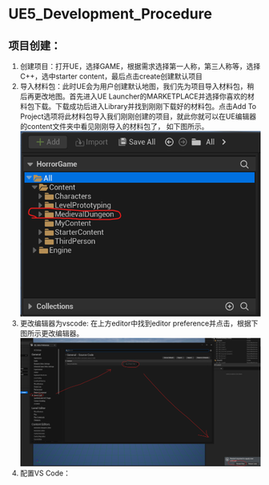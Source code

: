 # UE5_Development_Procedure
## 项目创建：
1. 创建项目：打开UE，选择GAME，根据需求选择第一人称，第三人称等，选择C++，选中starter content，最后点击create创建默认项目
2. 导入材料包：此时UE会为用户创建默认地图，我们先为项目导入材料包，稍后再更改地图。首先进入UE Launcher的MARKETPLACE并选择你喜欢的材料包下载。下载成功后进入Library并找到刚刚下载好的材料包。点击Add To Project选项将此材料包导入我们刚刚创建的项目，就此你就可以在UE编辑器的content文件夹中看见刚刚导入的材料包了， 如下图所示。
![alt text](IMG/Img_1.png)
3. 更改编辑器为vscode: 在上方editor中找到editor preference并点击，根据下图所示更改编辑器。
![alt text](IMG/Img_2.png)
4. 配置VS Code：
